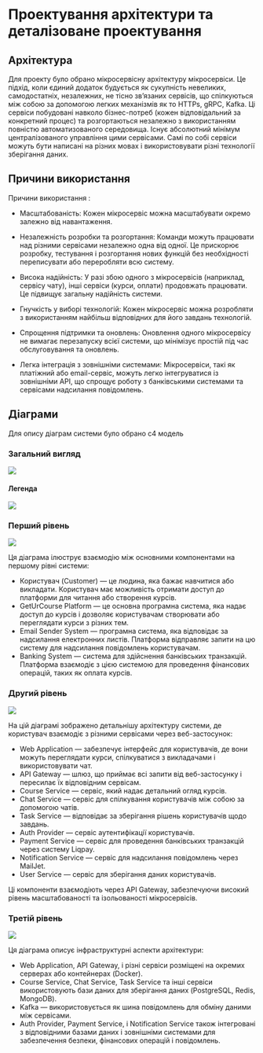 # Проектування архітектури та деталізоване проектування

## Архітектура
Для проекту було обрано мікросервісну архітектуру мікросервіси. Це підхід, коли єдиний додаток будується як сукупність невеликих, самодостатніх, незалежних, не тісно зв’язаних сервісів, що спілкуються між собою за допомогою легких механізмів як то HTTPs, gRPC, Kafka. Ці сервіси побудовані навколо бізнес-потреб (кожен відповідальний за конкретний процес) та розгортаються незалежно з використанням повністю автоматизованого середовища. Існує абсолютний мінімум централізованого управління цими сервісами. Самі по собі сервіси можуть бути написані на різних мовах і використовувати різні технології зберігання даних.

## Причини використання
Причини використання :  
- Масштабованість: Кожен мікросервіс можна масштабувати окремо залежно від навантаження.  

- Незалежність розробки та розгортання: Команди можуть працювати над різними сервісами незалежно одна від одної. Це прискорює розробку, тестування і розгортання нових функцій без необхідності переписувати або переробляти всю систему.

- Висока надійність: У разі збою одного з мікросервісів (наприклад, сервісу чату), інші сервіси (курси, оплати) продовжать працювати. Це підвищує загальну надійність системи.

- Гнучкість у виборі технологій: Кожен мікросервіс можна розробляти з використанням найбільш відповідних для його завдань технологій. 

- Спрощення підтримки та оновлень: Оновлення одного мікросервісу не вимагає перезапуску всієї системи, що мінімізує простій під час обслуговування та оновлень.

- Легка інтеграція з зовнішніми системами: Мікросервіси, такі як платіжний або email-сервіс, можуть легко інтегруватися із зовнішніми API, що спрощує роботу з банківськими системами та сервісами надсилання повідомлень.  

## Діаграми 

Для опису діаграм системи було обрано c4 модель 

### Загальний вигляд

![](./images/All.png)

#### Легенда

![](./images/Legend.png)

### Перший рівень

![](./images/Level_1.png)

Ця діаграма ілюструє взаємодію між основними компонентами на першому рівні системи:

- Користувач (Customer) — це людина, яка бажає навчитися або викладати. Користувач має можливість отримати доступ до платформи для читання або створення курсів.
- GetUrCourse Platform — це основна програмна система, яка надає доступ до курсів і дозволяє користувачам створювати або переглядати курси з різних тем.
- Email Sender System — програмна система, яка відповідає за надсилання електронних листів. Платформа відправляє запити на цю систему для надсилання повідомлень користувачам.
- Banking System — система для здійснення банківських транзакцій. Платформа взаємодіє з цією системою для проведення фінансових операцій, таких як оплата курсів.

### Другий рівень

![](./images/Level_2.png)

На цій діаграмі зображено детальнішу архітектуру системи, де користувач взаємодіє з різними сервісами через веб-застосунок:

- Web Application — забезпечує інтерфейс для користувачів, де вони можуть переглядати курси, спілкуватися з викладачами і використовувати чат.
- API Gateway — шлюз, що приймає всі запити від веб-застосунку і пересилає їх відповідним сервісам.
- Course Service — сервіс, який надає детальний огляд курсів.
- Chat Service — сервіс для спілкування користувачів між собою за допомогою чатів.
- Task Service — відповідає за зберігання рішень користувачів щодо завдань.
- Auth Provider — сервіс аутентифікації користувачів.
- Payment Service — сервіс для проведення банківських транзакцій через систему Liqpay.
- Notification Service — сервіс для надсилання повідомлень через MailJet.
- User Service — сервіс для зберігання даних користувачів.

Ці компоненти взаємодіють через API Gateway, забезпечуючи високий рівень масштабованості та ізольованості мікросервісів.

### Третій рівень

![](./images/Level_3.png)

Ця діаграма описує інфраструктурні аспекти архітектури:

- Web Application, API Gateway, і різні сервіси розміщені на окремих серверах або контейнерах (Docker).
- Course Service, Chat Service, Task Service та інші сервіси використовують бази даних для зберігання даних (PostgreSQL, Redis, MongoDB).
- Kafka — використовується як шина повідомлень для обміну даними між сервісами.
- Auth Provider, Payment Service, і Notification Service також інтегровані з відповідними базами даних і зовнішніми системами для забезпечення безпеки, фінансових операцій і повідомлень.
